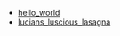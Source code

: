 - [hello_world](hello_world/README.md)
- [lucians_luscious_lasagna](lucians_luscious_lasagna/README.md)
